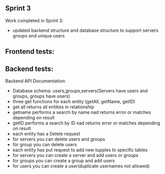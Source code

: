 ## Sprint 3

Work completed in Sprint 3:
  - updated backend structure and database structure to support servers groups and unique users

Frontend tests:
  - 

Backend tests:
  - 

Backend API Documentation:
  - Database schema: users,groups,servers(Servers have users and groups, groups have users)
  - three get functions for each entity (getAll, getName, getID) 
  - get all returns all entities in relationship
  - getname performs a search by name nad returns error or matches depending on result
  - getID performs a search by ID nad returns error or matches depending on result
  - each entity has a Delete request
  - for servers you can delete users and groups
  - for group you can delete users
  - each entity has put request to add new tupples to specific tables
  - for servers you can create a server and add users or groups
  - for groups you can create a group and add users
  - for users you can create a user(duplicate usernames not allowed)

